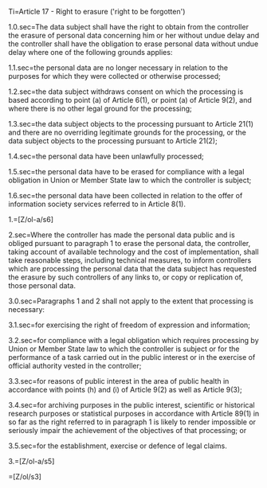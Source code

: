 Ti=Article 17 - Right to erasure ('right to be forgotten')

1.0.sec=The data subject shall have the right to obtain from the controller the erasure of personal data concerning him or her without undue delay and the controller shall have the obligation to erase personal data without undue delay where one of the following grounds applies:

1.1.sec=the personal data are no longer necessary in relation to the purposes for which they were collected or otherwise processed;

1.2.sec=the data subject withdraws consent on which the processing is based according to point (a) of Article 6(1), or point (a) of Article 9(2), and where there is no other legal ground for the processing;

1.3.sec=the data subject objects to the processing pursuant to Article 21(1) and there are no overriding legitimate grounds for the processing, or the data subject objects to the processing pursuant to Article 21(2);

1.4.sec=the personal data have been unlawfully processed;

1.5.sec=the personal data have to be erased for compliance with a legal obligation in Union or Member State law to which the controller is subject;

1.6.sec=the personal data have been collected in relation to the offer of information society services referred to in Article 8(1).

1.=[Z/ol-a/s6]

2.sec=Where the controller has made the personal data public and is obliged pursuant to paragraph 1 to erase the personal data, the controller, taking account of available technology and the cost of implementation, shall take reasonable steps, including technical measures, to inform controllers which are processing the personal data that the data subject has requested the erasure by such controllers of any links to, or copy or replication of, those personal data.

3.0.sec=Paragraphs 1 and 2 shall not apply to the extent that processing is necessary:

3.1.sec=for exercising the right of freedom of expression and information;

3.2.sec=for compliance with a legal obligation which requires processing by Union or Member State law to which the controller is subject or for the performance of a task carried out in the public interest or in the exercise of official authority vested in the controller;

3.3.sec=for reasons of public interest in the area of public health in accordance with points (h) and (i) of Article 9(2) as well as Article 9(3);

3.4.sec=for archiving purposes in the public interest, scientific or historical research purposes or statistical purposes in accordance with Article 89(1) in so far as the right referred to in paragraph 1 is likely to render impossible or seriously impair the achievement of the objectives of that processing; or

3.5.sec=for the establishment, exercise or defence of legal claims.

3.=[Z/ol-a/s5]

=[Z/ol/s3]

